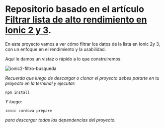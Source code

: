 # Repositorio basado en el artículo [Filtrar lista de alto rendimiento en Ionic 2 y 3](https://medium.com/williambastidasblog/filtrar-lista-de-alto-rendimiento-en-ionic-2-y-3-c0c818a633f5).

En este proyecto  vamos a ver cómo filtrar los datos de la lista en Ionic 2y 3, con un enfoque en el rendimiento y la usabilidad. 

Aquí le damos un vistaz o rápido a lo que construiremos:

![ionic2-filtro-busqueda](https://cdn-images-1.medium.com/max/640/1*YdOVAs24kTPes5DPhxcy-g.gif)

*Recuerda que luego de descargar o clonar el proyecto debes pararte en tu proyecto en la terminal y ejecutar:*

`npm install` 

*Y luego:*

`ionic cordova prepare`  

*para descargar todas las dependencias del proyecto.*
